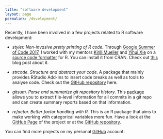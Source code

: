 ```yaml
---
title: "software development"
layout: page
permalink: /development/
---
```

Recently, I have been involved in a few projects related to 
R software development: 

- *styler. Non-invasive pretty printing of R code*. Through 
  [Google Summer of Code 2017](https://summerofcode.withgoogle.com), I worked 
  with my mentors [Kirill Mueller](https://twitter.com/krlmlr) and 
  [Yihui Xie](https://twitter.com/xieyihui) on a 
  [source code formatter](https://github.com/r-lib/styler) for R. You can 
  install it from CRAN. Check out [this](/stylerpost/) blog post about it.

- *strcode. Structure and abstract your code.* A package that mainly provides 
  RStudio Add-ins to insert code breaks as well as tools to analyse code. Check
  out the [GitHub repository](https://github.com/lorenzwalthert/strcode) here.

- *gitsum. Parse and summarize git repository history*. This
  [package](https://github.com/lorenzwalthert/gitsum) allows
  you to extract file-level information for all commits in a git repo and can
  create summary reports based on that information. 
  
- *refactor. Better factor handling with R.* This is an 
  R package that aims to make working with categorical variables
  more fun. Have a look at the 
  [GitHub Page](https://jonmcalder.github.io/refactor/) of the project or at the
  [GitHub repository](https://github.com/jonmcalder/refactor).

You can find more projects on my personal 
[GitHub](https://github.com/lorenzwalthert) account.

